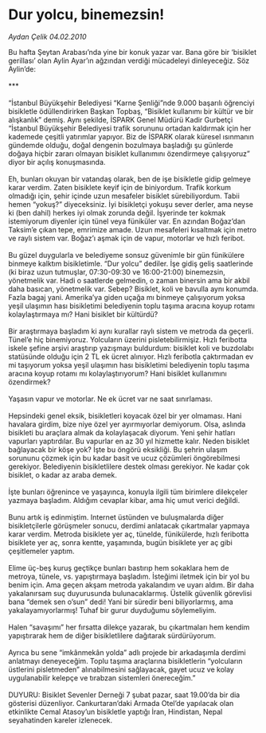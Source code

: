 # Dur yolcu, binemezsin!

*Aydan Çelik 04.02.2010*

<div class="yazi">Bu hafta Şeytan Arabası’nda yine bir konuk yazar var. Bana göre bir ‘bisiklet gerillası’ olan Aylin Ayar’ın ağzından verdiği mücadeleyi dinleyeceğiz. Söz Aylin’de: <br/><br/>*** <br/><br/>“İstanbul Büyükşehir Belediyesi “Karne Şenliği”nde 9.000 başarılı öğrenciyi bisikletle ödüllendirirken Başkan Topbaş, “Bisiklet kullanımı bir kültür ve bir alışkanlık” demiş. Aynı şekilde, İSPARK Genel Müdürü Kadir Gurbetçi “İstanbul Büyükşehir Belediyesi trafik sorununu ortadan kaldırmak için her kademede çeşitli yatırımlar yapıyor. Biz de İSPARK olarak küresel ısınmanın gündemde olduğu, doğal dengenin bozulmaya başladığı şu günlerde doğaya hiçbir zararı olmayan bisiklet kullanımını özendirmeye çalışıyoruz” diyor bir açılış konuşmasında. <br/><br/>Eh, bunları okuyan bir vatandaş olarak, ben de işe bisikletle gidip gelmeye karar verdim. Zaten bisiklete keyif için de biniyordum. Trafik korkum olmadığı için, şehir içinde uzun mesafeler bisiklet sürebiliyordum. Tabii hemen “yokuş?” diyeceksiniz. İyi bisikletçi yokuşu sever derler, ama neyse ki (ben dahil) herkes iyi olmak zorunda değil. İşyerinde ter kokmak istemiyorum diyenler için tünel veya füniküler var. En azından Boğaz’dan Taksim’e çıkan tepe, emrimize amade. Uzun mesafeleri kısaltmak için metro ve raylı sistem var. Boğaz’ı aşmak için de vapur, motorlar ve hızlı feribot. <br/><br/>Bu güzel duygularla ve belediyeme sonsuz güvenimle bir gün fünikülere binmeye kalktım bisikletimle. “Dur yolcu” dediler. İşe gidiş geliş saatlerinde (ki biraz uzun tutmuşlar, 07:30-09:30 ve 16:00-21:00) binemezsin, yönetmelik var. Hadi o saatlerde gelmedin, o zaman binersin ama bir akbil daha basıcan, yönetmelik var. Sebep? Bisiklet, koli ve bavulla aynı konumda. Fazla bagaj yani. Amerika’ya giden uçağa mı binmeye çalışıyorum yoksa yeşil ulaşımın hası bisikletimi belediyenin toplu taşıma aracına koyup rotamı kolaylaştırmaya mı? Hani bisiklet bir kültürdü? <br/><br/>Bir araştırmaya başladım ki aynı kurallar raylı sistem ve metroda da geçerli. Tünel’e hiç binemiyoruz. Yolcuların üzerini pisletebilirmişiz. Hızlı feribotta iskele şefine arşivi araştırıp yazışmayı buldurdum: bisiklet koli ve buzdolabı statüsünde olduğu için 2 TL ek ücret alınıyor. Hızlı feribotla çaktırmadan ev mi taşıyorum yoksa yeşil ulaşımın hası bisikletimi belediyenin toplu taşıma aracına koyup rotamı mı kolaylaştırıyorum? Hani bisiklet kullanımını özendirmek? <br/><br/>Yaşasın vapur ve motorlar. Ne ek ücret var ne saat sınırlaması. <br/><br/>Hepsindeki genel eksik, bisikletleri koyacak özel bir yer olmaması. Hani havalara girdim, bize niye özel yer ayırmıyorlar demiyorum. Olsa, aslında bisikleti bu araçlara almak da kolaylaşacak diyorum. Yeni şehir hatları vapurları yaptırdılar. Bu vapurlar en az 30 yıl hizmette kalır. Neden bisiklet bağlayacak bir köşe yok? İşte bu öngörü eksikliği. Bu şehrin ulaşım sorununu çözmek için bu kadar basit ve ucuz çözümleri öngörebilmesi gerekiyor. Belediyenin bisikletlilere destek olması gerekiyor. Ne kadar çok bisiklet, o kadar az araba demek. <br/><br/>İşte bunları öğrenince ve yaşayınca, konuyla ilgili tüm birimlere dilekçeler yazmaya başladım. Aldığım cevaplar kibar, ama hiç umut verici değildi. <br/><br/>Bunu artık iş edinmiştim. Internet üstünden ve buluşmalarda diğer bisikletçilerle görüşmeler sonucu, derdimi anlatacak çıkartmalar yapmaya karar verdim. Metroda bisiklete yer aç, tünelde, fünikülerde, hızlı feribotta bisiklete yer aç, sonra kentte, yaşamında, bugün bisiklete yer aç gibi çeşitlemeler yaptım. <br/><br/>Elime üç-beş kuruş geçtikçe bunları bastırıp hem sokaklara hem de metroya, tünele, vs. yapıştırmaya başladım. İsteğimi iletmek için bir yol bu benim için. Ama geçen akşam metroda yakalandım ve uyarı aldım. Bir daha yakalanırsam suç duyurusunda bulunacaklarmış. Üstelik güvenlik görevlisi bana “demek sen o’sun” dedi! Yani bir süredir beni biliyorlarmış, ama yakalayamıyorlarmış! Tuhaf bir gurur duyduğumu söylemeliyim. <br/><br/>Halen “savaşımı” her fırsatta dilekçe yazarak, bu çıkartmaları hem kendim yapıştırarak hem de diğer bisikletlilere dağıtarak sürdürüyorum. <br/><br/>Ayrıca bu sene “imkânmekân yolda” adlı projede bir arkadaşımla derdimi anlatmayı deneyeceğim. Toplu taşıma araçlarına bisikletlerin “yolcuların üstlerini pisletmeden” alınabilmesini sağlayacak, gayet ucuz ve kolay uygulanabilir kelepçe ve tırabzan sistemleri önereceğim.” <br/><br/>DUYURU: Bisiklet Sevenler Derneği 7 şubat pazar, saat 19.00’da bir dia gösterisi düzenliyor. Cankurtaran’daki Armada Otel’de yapılacak olan etkinlikte Cemal Atasoy’un bisikletle yaptığı İran, Hindistan, Nepal seyahatinden kareler izlenecek.</div>
